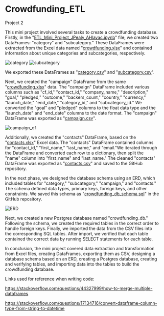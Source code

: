 # Crowdfunding_ETL
Project 2

This mini project involved several tasks to create a crowdfunding database. Firstly, in the "[ETL_Mini_Project_JPealy_AHlavac.ipynb](https://github.com/aliciahlavac/Crowdfunding_ETL/blob/main/ETL_Mini_Project_JPealy_AHlavac.ipynb)" file, we created two DataFrames: "category" and "subcategory." These DataFrames were extracted from the Excel data named "[crowdfunding.xlsx](https://github.com/aliciahlavac/Crowdfunding_ETL/blob/main/Resources/crowdfunding.xlsx)" and contained information about unique categories and subcategories, respectively. 

![category](https://github.com/aliciahlavac/Crowdfunding_ETL/assets/127240852/4719da6f-556e-4a41-be47-82fdb526c203)
![subcategory](https://github.com/aliciahlavac/Crowdfunding_ETL/assets/127240852/597268d5-da83-4f57-ac95-588cc40fb388)

We exported these DataFrames as "[category.csv](https://github.com/aliciahlavac/Crowdfunding_ETL/blob/main/Resources/category.csv)" and "[subcategory.csv](https://github.com/aliciahlavac/Crowdfunding_ETL/blob/main/Resources/subcategory.csv)".

Next, we created the "campaign" DataFrame from the same "[crowdfunding.xlsx](https://github.com/aliciahlavac/Crowdfunding_ETL/blob/main/Resources/crowdfunding.xlsx)" data. The "campaign" DataFrame included various columns such as "cf_id," "contact_id," "company_name," "description," "goal," "pledged," "outcome," "backers_count," "country," "currency," "launch_date," "end_date," "category_id," and "subcategory_id." We converted the "goal" and "pledged" columns to the float data type and the "launch_date" and "end_date" columns to the date format. The "campaign" DataFrame was exported as "[campaign.csv](https://github.com/aliciahlavac/Crowdfunding_ETL/blob/main/Resources/campaign.csv)".

![campaign_df](https://github.com/aliciahlavac/Crowdfunding_ETL/assets/127240852/511f96a9-3e65-4cbb-a4a9-3671ffb756d7)

Additionally, we created the "contacts" DataFrame, based on the "[contacts.xlsx](https://github.com/aliciahlavac/Crowdfunding_ETL/blob/main/Resources/campaign.csv)" Excel data. The "contacts" DataFrame contained columns for "contact_id," "first_name," "last_name," and "email."We iterated through the DataFrame and converted each row to a dictionary, then split the "name" column into "first_name" and "last_name." The cleaned "contacts" DataFrame was exported as "[contacts.csv](https://github.com/aliciahlavac/Crowdfunding_ETL/blob/main/Resources/contacts.csv)" and saved to the GitHub repository.

In the next phase, we designed the database schema using an ERD, which included tables for "category," "subcategory," "campaign," and "contacts." The schema defined data types, primary keys, foreign keys, and other constraints. We saved this schema as "[crowdfunding_db_schema.sql](https://github.com/aliciahlavac/Crowdfunding_ETL/blob/main/Crowdfunding_DB_Schema.sql)" in the GitHub repository.

![ERD](https://github.com/aliciahlavac/Crowdfunding_ETL/assets/127240852/248ea845-c224-4b69-a9e2-75c080d51fe7)

Next, we created a new Postgres database named "crowdfunding_db." Following the schema, we created the required tables in the correct order to handle foreign keys. Finally, we imported the data from the CSV files into the corresponding SQL tables. After import, we verified that each table contained the correct data by running SELECT statements for each table.

In conclusion, the mini project covered data extraction and transformation from Excel files, creating DataFrames, exporting them as CSV, designing a database schema based on an ERD, creating a Postgres database, creating and verifying tables, and importing data into the tables to build the crowdfunding database.

Links used for reference when writing code:

https://stackoverflow.com/questions/44327999/how-to-merge-multiple-dataframes

https://stackoverflow.com/questions/17134716/convert-dataframe-column-type-from-string-to-datetime



